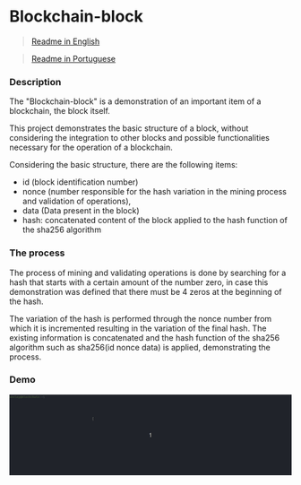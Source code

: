 # Blockchain-block

> [Readme in English](README.md)


> [Readme in Portuguese](README_PT-BR.md)


### Description
The "Blockchain-block" is a demonstration of an important item of a blockchain, the block itself.

This project demonstrates the basic structure of a block, without considering the integration to other blocks and possible functionalities necessary for the operation of a blockchain.

Considering the basic structure, there are the following items:
- id (block identification number)
- nonce (number responsible for the hash variation in the mining process and validation of operations),
- data (Data present in the block)
- hash: concatenated content of the block applied to the hash function of the sha256 algorithm

### The process
The process of mining and validating operations is done by searching for a hash that starts with a certain amount of the number zero, in case this demonstration was defined that there must be 4 zeros at the beginning of the hash.

The variation of the hash is performed through the nonce number from which it is incremented resulting in the variation of the final hash. The existing information is concatenated and the hash function of the sha256 algorithm such as sha256(id nonce data) is applied, demonstrating the process.


### Demo

![Demo](assets/demo.gif)
